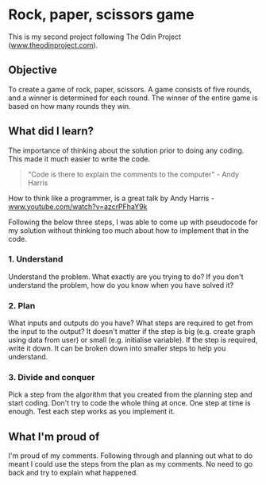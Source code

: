 # Rock, paper, scissors game
This is my second project following The Odin Project (www.theodinproject.com).

## Objective
To create a game of rock, paper, scissors. A game consists of five rounds, and a winner is determined for each round. 
The winner of the entire game is based on how many rounds they win.

## What did I learn?
The importance of thinking about the solution prior to doing any coding. This made it much easier to write the code. 

> "Code is there to explain the comments to the computer" - Andy Harris

How to think like a programmer, is a great talk by Andy Harris - www.youtube.com/watch?v=azcrPFhaY9k

Following the below three steps, I was able to come up with pseudocode for my solution without thinking too much about how to implement that in the code.
### 1. Understand
Understand the problem. What exactly are you trying to do? If you don't understand the problem, how do you know when you have solved it?
### 2. Plan
What inputs and outputs do you have? What steps are required to get from the input to the output? It doesn't matter if the step is big 
(e.g. create graph using data from user) or small (e.g. initialise variable). If the step is required, write it down. It can be broken down into smaller
steps to help you understand.
### 3. Divide and conquer
Pick a step from the algorithm that you created from the planning step and start coding. Don't try to code the whole thing at once. One step at time 
is enough. Test each step works as you implement it.

## What I'm proud of
I'm proud of my comments. Following through and planning out what to do meant I could use the steps from the plan as my comments. No need to go back and try to explain what happened.
